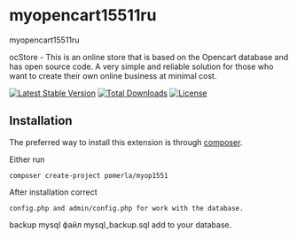 # myopencart15511ru

myopencart15511ru

ocStore - This is an online store that is based on the Opencart database and has open source code. A very simple and reliable solution for those who want to create their own online business at minimal cost.

[![Latest Stable Version](https://poser.pugx.org/pomerla/myop1551/v/stable)](https://packagist.org/packages/pomerla/myop1551)
[![Total Downloads](https://poser.pugx.org/pomerla/myop1551/downloads)](https://packagist.org/packages/pomerla/myop1551)
[![License](https://poser.pugx.org/pomerla/myop1551/license)](https://packagist.org/packages/pomerla/myop1551)



Installation
------------

The preferred way to install this extension is through [composer](http://getcomposer.org/download/).

Either run

```
composer create-project pomerla/myop1551
```

After installation correct 
```
config.php and admin/config.php for work with the database.
```

backup mysql файл mysql_backup.sql add to your database.